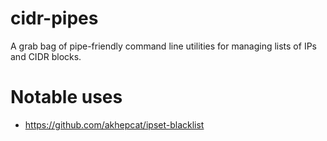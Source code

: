 
# cidr-pipes

A grab bag of pipe-friendly command line utilities for managing lists of IPs and CIDR blocks.

# Notable uses

* https://github.com/akhepcat/ipset-blacklist

